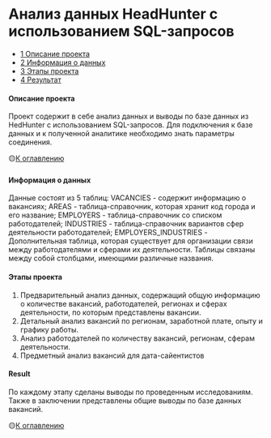 # Анализ данных HeadHunter с использованием SQL-запросов

-    [1 Описание проекта](https://github.com/mLiverinova/sql_project/blob/main/README.md#описание-проекта)
-    [2 Информация о данных](https://github.com/mLiverinova/sql_project/blob/main/README.md#информация-о-данных)
-    [3 Этапы проекта](https://github.com/mLiverinova/sql_project/blob/main/README.md#этапы-проекта)
-    [4 Результат](https://github.com/mLiverinova/sql_project/blob/main/README.md#result)

#### Описание проекта
Проект содержит в себе анализ данных и выводы по базе данных из HedHunter с использованием SQL-запросов. Для подключения к базе данных и к полученной аналитике необходимо знать параметры соединения.

:yellow_circle:[К оглавлению](https://github.com/mLiverinova/sql_project/blob/main/README.md#анализ-данных-headhunter-с-использованием-sql-запросов)

#### Информация о данных
Данные состоят из 5 таблиц: VACANCIES - содержит информацию о вакансиях; AREAS - таблица-справочник, которая хранит код города и его название; EMPLOYERS - таблица-справочник со списком работодателей; INDUSTRIES - таблица-справочник вариантов сфер деятельности работодателей; EMPLOYERS_INDUSTRIES - Дополнительная таблица, которая существует для организации связи между работодателями и сферами их деятельности. Таблицы связаны между собой столбцами, имеющими различные названия.


#### Этапы проекта
1. Предварительный анализ данных, содержащий общую информацию о количестве вакансий, работодателей, регионах и сферах деятельности, по которым представлены вакансии.
2. Детальный анализ вакансий по регионам, заработной плате, опыту и графику работы.
3. Анализ работодателей по количеству вакансий, регионам, сферам деятельности.
4. Предметный анализ вакансий для дата-сайентистов

#### Result
По каждому этапу сделаны выводы по проведенным исследованиям. Также в заключении представлены общие выводы по базе данных вакансий.


:yellow_circle:[К оглавлению](https://github.com/mLiverinova/sql_project/blob/main/README.md#анализ-данных-headhunter-с-использованием-sql-запросов)
